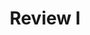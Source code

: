 ---
title: Review I
number: 38
time: 2022-05-02 12:00
location: Graham Hall 210
notes:
noutes_source:
slides_pdf:
slides_ppt:
youtube:
recording:
passcode:
textbook:
---